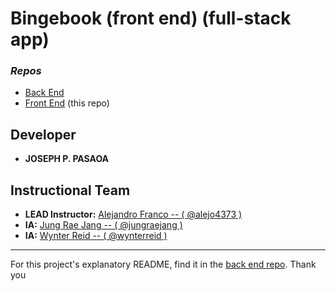 # Bingebook (front end) (full-stack app)

### _Repos_
+ [Back End](https://github.com/joseph-p-pasaoa/bingebook_backE__FullStack)
+ [Front End](https://github.com/joseph-p-pasaoa/bingebook_frontE__FullStack) (this repo)

## **Developer**
+ **JOSEPH P. PASAOA**


## Instructional Team
+ **LEAD Instructor:** [Alejandro Franco -- ( @alejo4373 )](https://github.com/alejo4373)
+ **IA:** [Jung Rae Jang -- ( @jungraejang )](https://github.com/jungraejang)
+ **IA:** [Wynter Reid -- ( @wynterreid )](https://github.com/wynterreid)


---

For this project's explanatory README, find it in the [back end repo](https://github.com/joseph-p-pasaoa/bingebook_backE__FullStack). Thank you
